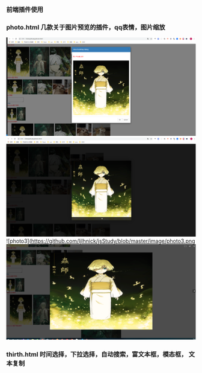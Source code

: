 ### 前端插件使用

### photo.html 几款关于图片预览的插件，qq表情，图片缩放
![photo1](https://github.com/ljlhnick/jsStudy/blob/master/image/photo1.png)
![photo2](https://github.com/ljlhnick/jsStudy/blob/master/image/photo2.png)
![photo3](https://github.com/ljlhnick/jsStudy/blob/master/image/photo3.png
![photo4](https://github.com/ljlhnick/jsStudy/blob/master/image/photo4.png)
### thirth.html 时间选择，下拉选择，自动搜索，富文本框，模态框， 文本复制
